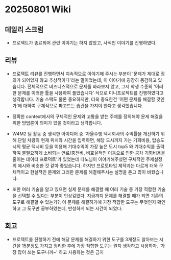 # 20250801 Wiki

## 데일리 스크럼

- 프로젝트가 종료되어 관련 이야기는 하지 않았고, 사적인 이야기를 진행하였다.

## 리뷰

- 프로젝트 리뷰를 진행하면서 지속적으로 이야기해 주시는 부분이 '문제가 제대로 정의가 되어있지 않고 추상적이다'라는 말이었는데, 이 이야기에 굉장히 동감하고 있습니다. 전체적으로 비즈니스적으로 문제를 바라보지 않고, 그저 학생 수준의 '이러한 문제를 이러한 툴을 사용하여 풀었습니다' 식으로 미니프로젝트를 진행하였다고 생각합니다. 기술 스택도 물론 중요하지만, 더욱 중요한건 '어떤 문제를 해결할 것인가'에 대하여 구체적으로 파고드는 습관을 가져야 한다고 생각했습니다.

- 정확한 context에서의 구체적인 문제와 고통을 받는 주체를 정의해야 문제 해결을 위한 방법론이 의미가 있을 것이라고 생각합니다.

- W4M2 팀 활동 중 생각한 아이디어 중 '자율주행 택시회사의 수익률을 개선하기 위해 단일 차량의 현재 위치와 시간을 입력하면, 해당 도시까지 가는 기회비용, 탑승도시의 평균 택시비 등을 이용해 기대수익이 가장 높은 도시 top5 와 기대수익를 출력하여 불필요하게 소비되는 연료/충전비, 비효율적인 이동으로 인한 공차 기회비용을 줄이는 데이터 프로덕트'가 있었는데 다노님이 이야기해주셨던 구체적인 주제설정의 예시와 비슷한 것 같아 좋았습니다. 하지만 프로토타입 제작과는 다르게 더욱 구체적이고 현실적인 문제와 그러한 문제를 해결해주시는 설명을 듣고 많이 바웠습니다.

- 또한 여러 기술을 알고 있으면 실제 문제를 해결할 때 여러 기술 중 가장 적합한 기술을 선택할 수 있다는 부분이 인상깊었다. 지금까지 문제를 해결할 때가 되면 기존의 도구로 해결할 수 있는가?, 이 문제를 해결하기에 가장 적합한 도구는 무엇인지 확인하고 그 도구만 공부하였는데, 반성하게 되는 시간이 되었다.

## 회고

- 프로젝트를 진행하기 전에 해당 문제를 해결하기 위한 도구를 3개정도 알아보는 시간을 15분정도 가지고 정리한 후에 가장 적합한 도구는 뭔지 생각하고 사용하자. '가장 많이 쓰는 도구니까~' 하고 사용하는 것은 금지